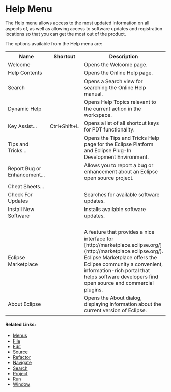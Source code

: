 # Help Menu

<!--context:help-->

The Help menu allows access to the most updated information on all aspects of, as well as allowing access to software updates and registration locations so that you can get the most out of the product.

The options available from the Help menu are:

<table>
<tr><th>Name</th>
<th>Shortcut</th>
<th>Description</th></tr>

<tr><td>Welcome</td>

<td></td>

<td>Opens the Welcome page.</td></tr>

<tr><td>Help Contents</td>

<td></td>

<td>Opens the Online Help page.</td></tr>

<tr><td>Search</td>

<td></td>

<td>Opens a Search view for searching the Online Help manual.</td></tr>

<tr><td>Dynamic Help</td>

<td></td>

<td>Opens Help Topics relevant to the current action in the workspace.</td></tr>

<tr><td>Key Assist...</td>

<td>Ctrl+Shift+L</td>

<td>Opens a list of all shortcut keys for PDT functionality.</td></tr>

<tr><td>Tips and Tricks...</td>

<td></td>

<td>Opens the Tips and Tricks Help page for the Eclipse Platform and Eclipse Plug-In Development Environment.</td></tr>

<tr><td>Report Bug or Enhancement...</td>

<td></td>

<td>Allows you to report a bug or enhancement about an Eclipse open source project.</td></tr>

<tr><td>Cheat Sheets...</td>

<td></td>

<td>&nbsp;</td></tr>

<tr><td>Check For Updates</td>

<td></td>

<td>Searches for available software updates.</td></tr>

<tr><td>Install New Software</td>

<td></td>

<td>Installs available software updates.</td></tr>

<tr><td>&nbsp;</td>

<td></td>

<td></td></tr>

<tr><td>Eclipse Marketplace</td>

<td></td>

<td>A feature that provides a nice interface for [http://marketplace.eclipse.org/](http://marketplace.eclipse.org/). Eclipse Marketplace offers the Eclipse community a convenient, information-rich portal that helps software developers find open source and commercial plugins.</td></tr>

<tr><td>About Eclipse</td>

<td></td>

<td>Opens the About dialog, displaying information about the current version of Eclipse.</td></tr>

</table>

<!--links-start-->

#### Related Links:

 * [Menus](000-index.md)
 * [File](008-file/000-index.md)
 * [Edit](016-edit.md)
 * [Source](024-source.md)
 * [Refactor](032-refactor.md)
 * [Navigate](040-navigate.md)
 * [Search](048-search.md)
 * [Project](056-project.md)
 * [Run](064-run.md)
 * [Window](080-window.md)

<!--links-end-->
